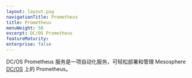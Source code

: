 ```yaml
---
layout: layout.pug
navigationTitle: Prometheus 
title: Prometheus 
menuWeight: 50
excerpt: DC/OS Prometheus 
featureMaturity:
enterprise: false
---
```


DC/OS Prometheus 服务是一项自动化服务，可轻松部署和管理 Mesosphere  [DC/OS](https://mesosphere.com/product/) 上的 Prometheus。
